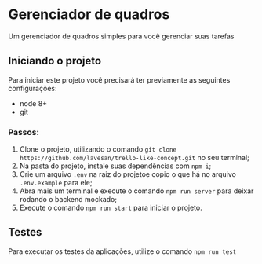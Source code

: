 # Gerenciador de quadros

Um gerenciador de quadros simples para você gerenciar suas tarefas

## Iniciando o projeto

Para iniciar este projeto você precisará ter previamente as seguintes configurações:

- node 8+
- git

### Passos:

1. Clone o projeto, utilizando o comando `git clone https://github.com/lavesan/trello-like-concept.git` no seu terminal;
2. Na pasta do projeto, instale suas dependências com `npm i`;
3. Crie um arquivo `.env` na raiz do projetoe copio o que há no arquivo `.env.example` para ele;
4. Abra mais um terminal e execute o comando `npm run server` para deixar rodando o backend mockado;
5. Execute o comando `npm run start` para iniciar o projeto.

## Testes

Para executar os testes da aplicações, utilize o comando `npm run test`
